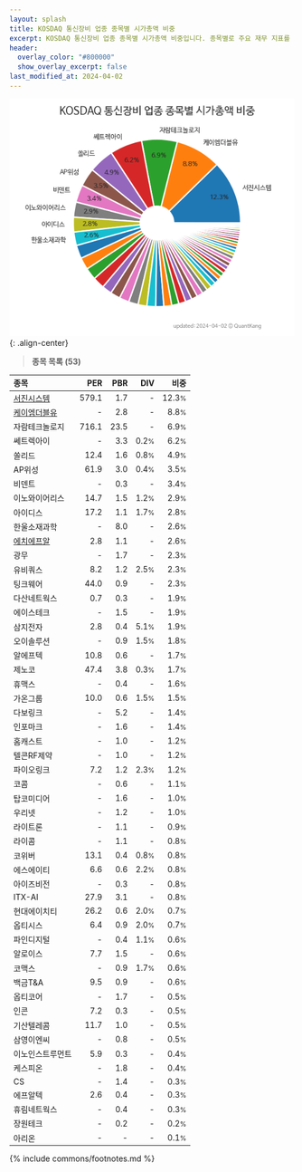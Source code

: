 ```yaml
---
layout: splash
title: KOSDAQ 통신장비 업종 종목별 시가총액 비중
excerpt: KOSDAQ 통신장비 업종 종목별 시가총액 비중입니다. 종목별로 주요 재무 지표를 함께 표시합니다.
header:
  overlay_color: "#800000"
  show_overlay_excerpt: false
last_modified_at: 2024-04-02
---
```



![KOSDAQ 통신장비 업종 종목별 시가총액 비중](/stats/sector/images/kosdaq_업종_통신장비_종목.png){: .align-center}


> **종목 목록 (53)**<a id="list"></a>

| **종목** | **PER** | **PBR** | **DIV** | **비중** |
| :------- | ------: | ------: | ------: | -------: |
| [서진시스템](/178320/) | 579.1 | 1.7 | - | 12.3<small>%</small> |
| [케이엠더블유](/032500/) | - | 2.8 | - | 8.8<small>%</small> |
| 자람테크놀로지 | 716.1 | 23.5 | - | 6.9<small>%</small> |
| 쎄트렉아이 | - | 3.3 | 0.2<small>%</small> | 6.2<small>%</small> |
| 쏠리드 | 12.4 | 1.6 | 0.8<small>%</small> | 4.9<small>%</small> |
| AP위성 | 61.9 | 3.0 | 0.4<small>%</small> | 3.5<small>%</small> |
| 비덴트 | - | 0.3 | - | 3.4<small>%</small> |
| 이노와이어리스 | 14.7 | 1.5 | 1.2<small>%</small> | 2.9<small>%</small> |
| 아이디스 | 17.2 | 1.1 | 1.7<small>%</small> | 2.8<small>%</small> |
| 한울소재과학 | - | 8.0 | - | 2.6<small>%</small> |
| [에치에프알](/230240/) | 2.8 | 1.1 | - | 2.6<small>%</small> |
| 광무 | - | 1.7 | - | 2.3<small>%</small> |
| 유비쿼스 | 8.2 | 1.2 | 2.5<small>%</small> | 2.3<small>%</small> |
| 팅크웨어 | 44.0 | 0.9 | - | 2.3<small>%</small> |
| 다산네트웍스 | 0.7 | 0.3 | - | 1.9<small>%</small> |
| 에이스테크 | - | 1.5 | - | 1.9<small>%</small> |
| 삼지전자 | 2.8 | 0.4 | 5.1<small>%</small> | 1.9<small>%</small> |
| 오이솔루션 | - | 0.9 | 1.5<small>%</small> | 1.8<small>%</small> |
| 알에프텍 | 10.8 | 0.6 | - | 1.7<small>%</small> |
| 제노코 | 47.4 | 3.8 | 0.3<small>%</small> | 1.7<small>%</small> |
| 휴맥스 | - | 0.4 | - | 1.6<small>%</small> |
| 가온그룹 | 10.0 | 0.6 | 1.5<small>%</small> | 1.5<small>%</small> |
| 다보링크 | - | 5.2 | - | 1.4<small>%</small> |
| 인포마크 | - | 1.6 | - | 1.4<small>%</small> |
| 홈캐스트 | - | 1.0 | - | 1.2<small>%</small> |
| 텔콘RF제약 | - | 1.0 | - | 1.2<small>%</small> |
| 파이오링크 | 7.2 | 1.2 | 2.3<small>%</small> | 1.2<small>%</small> |
| 코콤 | - | 0.6 | - | 1.1<small>%</small> |
| 탑코미디어 | - | 1.6 | - | 1.0<small>%</small> |
| 우리넷 | - | 1.2 | - | 1.0<small>%</small> |
| 라이트론 | - | 1.1 | - | 0.9<small>%</small> |
| 라이콤 | - | 1.1 | - | 0.8<small>%</small> |
| 코위버 | 13.1 | 0.4 | 0.8<small>%</small> | 0.8<small>%</small> |
| 에스에이티 | 6.6 | 0.6 | 2.2<small>%</small> | 0.8<small>%</small> |
| 아이즈비전 | - | 0.3 | - | 0.8<small>%</small> |
| ITX-AI | 27.9 | 3.1 | - | 0.8<small>%</small> |
| 현대에이치티 | 26.2 | 0.6 | 2.0<small>%</small> | 0.7<small>%</small> |
| 옵티시스 | 6.4 | 0.9 | 2.0<small>%</small> | 0.7<small>%</small> |
| 파인디지털 | - | 0.4 | 1.1<small>%</small> | 0.6<small>%</small> |
| 알로이스 | 7.7 | 1.5 | - | 0.6<small>%</small> |
| 코맥스 | - | 0.9 | 1.7<small>%</small> | 0.6<small>%</small> |
| 백금T&A | 9.5 | 0.9 | - | 0.6<small>%</small> |
| 옵티코어 | - | 1.7 | - | 0.5<small>%</small> |
| 인콘 | 7.2 | 0.3 | - | 0.5<small>%</small> |
| 기산텔레콤 | 11.7 | 1.0 | - | 0.5<small>%</small> |
| 삼영이엔씨 | - | 0.8 | - | 0.5<small>%</small> |
| 이노인스트루먼트 | 5.9 | 0.3 | - | 0.4<small>%</small> |
| 케스피온 | - | 1.8 | - | 0.4<small>%</small> |
| CS | - | 1.4 | - | 0.3<small>%</small> |
| 에프알텍 | 2.6 | 0.4 | - | 0.3<small>%</small> |
| 휴림네트웍스 | - | 0.4 | - | 0.3<small>%</small> |
| 장원테크 | - | 0.2 | - | 0.2<small>%</small> |
| 아리온 | - | - | - | 0.1<small>%</small> |

{% include commons/footnotes.md %}